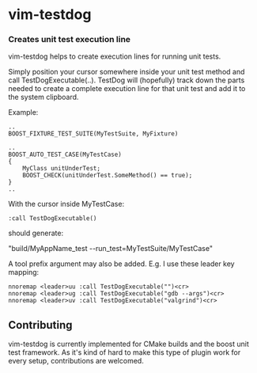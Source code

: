 vim-testdog
=============
### Creates unit test execution line ###

vim-testdog helps to create execution lines for running unit tests.

Simply position your cursor somewhere inside your unit test method and call
TestDogExecutable(..). TestDog will (hopefully) track down the parts needed to
create a complete execution line for that unit test and add it to the system
clipboard.

Example:
```
..
BOOST_FIXTURE_TEST_SUITE(MyTestSuite, MyFixture)

..
BOOST_AUTO_TEST_CASE(MyTestCase)
{
	MyClass unitUnderTest;
	BOOST_CHECK(unitUnderTest.SomeMethod() == true);
}
..
```
With the cursor inside MyTestCase:
```
:call TestDogExecutable()
```
should generate:

"build/MyAppName_test --run_test=MyTestSuite/MyTestCase"

A tool prefix argument may also be added.
E.g. I use these leader key mapping:
```
nnoremap <leader>uu :call TestDogExecutable("")<cr>
nnoremap <leader>ug :call TestDogExecutable("gdb --args")<cr>
nnoremap <leader>uv :call TestDogExecutable("valgrind")<cr>
```

## Contributing
vim-testdog is currently implemented for CMake builds and the boost unit test
framework. As it's kind of hard to make this type of plugin work for every
setup, contributions are welcomed.

